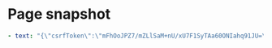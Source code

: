 # Page snapshot

```yaml
- text: "{\"csrfToken\":\"mFhOoJPZ7/mZLlSaM+nU/xU7F1SyTAa60ONIahq91JU=\",\"expires\":1751518701689}"
```
